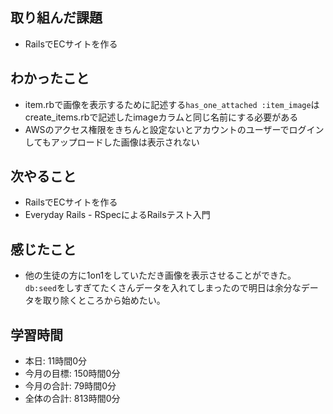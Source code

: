 ## 取り組んだ課題
- RailsでECサイトを作る

## わかったこと
- item.rbで画像を表示するために記述する`has_one_attached :item_image`はcreate_items.rbで記述したimageカラムと同じ名前にする必要がある
- AWSのアクセス権限をきちんと設定 ないとアカウントのユーザーでログインしてもアップロードした画像は表示されない

## 次やること
- RailsでECサイトを作る
- Everyday Rails - RSpecによるRailsテスト入門

## 感じたこと
- 他の生徒の方に1on1をしていただき画像を表示させることができた。`db:seed`をしすぎてたくさんデータを入れてしまったので明日は余分なデータを取り除くところから始めたい。

## 学習時間
- 本日: 11時間0分
- 今月の目標: 150時間0分
- 今月の合計: 79時間0分
- 全体の合計: 813時間0分
